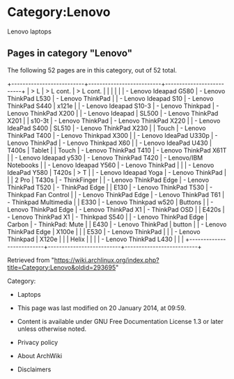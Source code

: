 Category:Lenovo
===============

Lenovo laptops

Pages in category "Lenovo"
--------------------------

The following 52 pages are in this category, out of 52 total.

+--------------------------+--------------------------+--------------------------+
| > L                      | > L cont.                | > L cont.                |
|                          |                          |                          |
| -   Lenovo Ideapad G580  | -   Lenovo ThinkPad L530 | -   Lenovo ThinkPad      |
| -   Lenovo Ideapad S10   | -   Lenovo ThinkPad S440 |     x121e                |
| -   Lenovo Ideapad S10-3 | -   Lenovo Thinkpad      | -   Lenovo ThinkPad X200 |
| -   Lenovo Ideapad       |     SL500                | -   Lenovo ThinkPad X201 |
|     s10-3t               | -   Lenovo ThinkPad      | -   Lenovo ThinkPad X220 |
| -   Lenovo IdeaPad S400  |     SL510                | -   Lenovo ThinkPad X230 |
|     Touch                | -   Lenovo ThinkPad T400 | -   Lenovo Thinkpad X300 |
| -   Lenovo IdeaPad U330p | -   Lenovo ThinkPad      | -   Lenovo Thinkpad X60  |
| -   Lenovo IdeaPad U430  |     T400s                |     Tablet               |
|     Touch                | -   Lenovo ThinkPad T410 | -   Lenovo ThinkPad X61T |
| -   Lenovo Ideapad y530  | -   Lenovo ThinkPad T420 | -   Lenovo/IBM Notebooks |
| -   Lenovo Ideapad Y560  | -   Lenovo ThinkPad      |                          |
| -   Lenovo IdeaPad Y580  |     T420s                | > T                      |
| -   Lenovo Ideapad Yoga  | -   Lenovo ThinkPad      |                          |
|     2 Pro                |     T430s                | -   ThinkFinger          |
| -   Lenovo ThinkPad Edge | -   Lenovo ThinkPad T520 | -   ThinkPad Edge        |
|     E130                 | -   Lenovo ThinkPad T530 | -   Thinkpad Fan Control |
| -   Lenovo ThinkPad Edge | -   Lenovo ThinkPad T61  | -   Thinkpad Multimedia  |
|     E330                 | -   Lenovo Thinkpad w520 |     Buttons              |
| -   Lenovo ThinkPad Edge | -   Lenovo ThinkPad X1   | -   ThinkPad OSD         |
|     E420s                | -   Lenovo ThinkPad X1   | -   Thinkpad S540        |
| -   Lenovo ThinkPad Edge |     Carbon               | -   ThinkPad: Mute       |
|     E430                 | -   Lenovo ThinkPad      |     button               |
| -   Lenovo ThinkPad Edge |     X100e                |                          |
|     E530                 | -   Lenovo ThinkPad      |                          |
| -   Lenovo Thinkpad      |     X120e                |                          |
|     Helix                |                          |                          |
| -   Lenovo ThinkPad L430 |                          |                          |
+--------------------------+--------------------------+--------------------------+

Retrieved from
"https://wiki.archlinux.org/index.php?title=Category:Lenovo&oldid=293695"

Category:

-   Laptops

-   This page was last modified on 20 January 2014, at 09:59.
-   Content is available under GNU Free Documentation License 1.3 or
    later unless otherwise noted.
-   Privacy policy
-   About ArchWiki
-   Disclaimers
